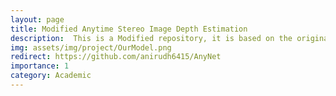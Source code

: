 ```yaml
---
layout: page
title: Modified Anytime Stereo Image Depth Estimation 
description:  This is a Modified repository, it is based on the original "Anytime Stereo Image Depth Estimation on Mobile Devices".
img: assets/img/project/OurModel.png
redirect: https://github.com/anirudh6415/AnyNet
importance: 1
category: Academic
---
```


